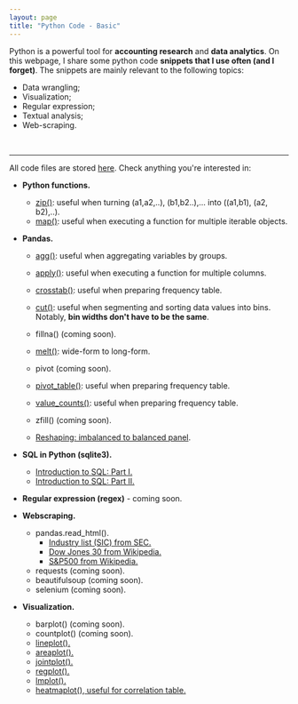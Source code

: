 ```yaml
---
layout: page
title: "Python Code - Basic"
---
```


Python is a powerful tool for **accounting research** and **data analytics**. 
On this webpage, I share some python code **snippets that I use often (and I forget)**. The snippets are mainly relevant to the following topics: 
* Data wrangling;
* Visualization;
* Regular expression;
* Textual analysis;
* Web-scraping.
<br/>


---
All code files are stored <a href="https://github.com/jaeyoonyu/jaeyoonyu.github.io/blob/main/_code" target="_blank">here</a>. Check anything you're interested in:

* **Python functions.**
    * [zip()](https://nbviewer.org/github/jaeyoonyu/jaeyoonyu.github.io/blob/main/_code/function-zip.ipynb): useful when turning (a1,a2,..), (b1,b2..),... into ((a1,b1), (a2, b2),..). <br/>
    * [map()](https://nbviewer.org/github/jaeyoonyu/jaeyoonyu.github.io/blob/main/_code/function-map.ipynb): useful when executing a function for multiple iterable objects.<br/>

* **Pandas.**
    * [agg()](https://nbviewer.org/github/jaeyoonyu/jaeyoonyu.github.io/blob/main/_code/pandas-method-agg.ipynb): useful when aggregating variables by groups. <br/>
    * [apply()](https://nbviewer.org/github/jaeyoonyu/jaeyoonyu.github.io/blob/main/_code/pandas-method-apply.ipynb): useful when executing a function for multiple columns. <br/>
    * [crosstab()](https://nbviewer.org/github/jaeyoonyu/jaeyoonyu.github.io/blob/main/_code/pandas-method-crosstab.ipynb): useful when preparing frequency table. <br/>
    * [cut()](https://nbviewer.org/github/jaeyoonyu/jaeyoonyu.github.io/blob/main/_code/pandas-method-cut.ipynb): useful when segmenting and sorting data values into bins. Notably, **bin widths don't have to be the same**. <br/>
    * fillna() (coming soon).

    * [melt()](https://nbviewer.org/github/jaeyoonyu/jaeyoonyu.github.io/blob/main/_code/pandas-method-melt.ipynb): wide-form to long-form. <br/>
    * pivot (coming soon).
    * [pivot_table()](https://nbviewer.org/github/jaeyoonyu/jaeyoonyu.github.io/blob/main/_code/pandas-method-pivot_table.ipynb): useful when preparing frequency table. <br/>
    * [value_counts()](https://nbviewer.org/github/jaeyoonyu/jaeyoonyu.github.io/blob/main/_code/pandas-method-crosstab.ipynb): useful when preparing frequency table. <br/>
    * zfill() (coming soon).
    * [Reshaping: imbalanced to balanced panel](https://nbviewer.org/github/jaeyoonyu/jaeyoonyu.github.io/blob/main/_code/imbalanced-to-balanced-df.ipynb).<br/>
    
* **SQL in Python (sqlite3).**
    * [Introduction to SQL: Part I.](https://nbviewer.org/github/jaeyoonyu/jaeyoonyu.github.io/blob/main/_code/intro-to-sql-part1.ipynb)<br/>
    * [Introduction to SQL: Part II.](https://nbviewer.org/github/jaeyoonyu/jaeyoonyu.github.io/blob/main/_code/intro-to-sql-part2.ipynb)<br/>

* **Regular expression (regex)** - coming soon.    

* **Webscraping.**
    * pandas.read_html().
        * [Industry list (SIC) from SEC.](https://nbviewer.org/github/jaeyoonyu/jaeyoonyu.github.io/blob/main/_code/sec-sic-classification.ipynb)<br/>
        * [Dow Jones 30 from Wikipedia.](https://nbviewer.org/github/jaeyoonyu/jaeyoonyu.github.io/blob/main/_code/DJ30.ipynb)<br/>
        * [S&P500 from Wikipedia.](https://raw.githack.com/jaeyoonyu/jaeyoonyu.github.io/main/_code/SP500.html)<br/>
     * requests (coming soon).
     * beautifulsoup (coming soon).
     * selenium (coming soon).
     
* **Visualization.**
    * barplot() (coming soon).
    * countplot() (coming soon).
    * [lineplot().](https://nbviewer.org/github/jaeyoonyu/jaeyoonyu.github.io/blob/main/_code/visual-lineplot.ipynb)
    * [areaplot().](https://nbviewer.org/github/jaeyoonyu/jaeyoonyu.github.io/blob/main/_code/visual-areaplot.ipynb)
    * [jointplot().](https://nbviewer.org/github/jaeyoonyu/jaeyoonyu.github.io/blob/main/_code/visual-jointplot.ipynb)
    * [regplot().](https://nbviewer.org/github/jaeyoonyu/jaeyoonyu.github.io/blob/main/_code/visual-regplot.ipynb)
    * [lmplot().](https://nbviewer.org/github/jaeyoonyu/jaeyoonyu.github.io/blob/main/_code/visual-lmplot.ipynb)
    * [heatmaplot(), useful for correlation table.](https://nbviewer.org/github/jaeyoonyu/jaeyoonyu.github.io/blob/main/_code/visual-heatmap.ipynb)
